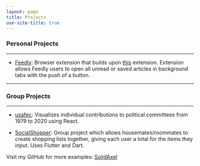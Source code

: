 ```yaml
---
layout: page
title: Projects
use-site-title: true
---
```

### Personal Projects
---
 - [Feedly](https://github.com/SolidAxel/feedly-open-articles): Browser extension that builds upon [this](https://github.com/cypressious/ff-feedly-open-unread) extension. Extension allows Feedly users to open all unread or saved articles in background tabs with the push of a button.
---
### Group Projects
---
 - [usafec](https://github.com/SolidAxel/usafec): Visualizes individual contributions to political committees from 1979 to 2020 using React.

 - [SocialShopper](https://github.com/SolidAxel/CSE115): Group project which allows housemates/roommates to create shopping lists together, giving each user a total for the items they input. Uses Flutter and Dart.
 
Visit my GitHub for more examples: [SolidAxel](https://github.com/SolidAxel/)

